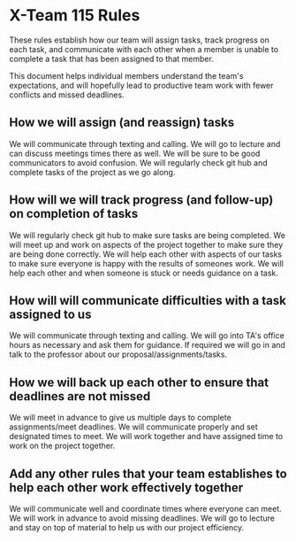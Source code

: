 # X-Team 115 Rules

These rules establish how our team will assign tasks,
track progress on each task, and communicate with each other 
when a member is unable to complete a task that has been assigned to that member.

This document helps individual members understand the team's expectations,
and will hopefully lead to productive team work with fewer conflicts
and missed deadlines.

## How we will assign (and reassign) tasks
We will communicate through texting and calling. 
We will go to lecture and can discuss meetings times there as well. 
We will be sure to be good communicators to avoid confusion.
We will regularly check git hub and complete tasks of the project as we go along. 
## How will we will track progress (and follow-up) on completion of tasks
We will regularly check git hub to make sure tasks are being completed.
We will meet up and work on aspects of the project together to make sure they are being done correctly.
We will help each other with aspects of our tasks to make sure everyone is happy with the results of someones work.
We will help each other and when someone is stuck or needs guidance on a task. 
## How will will communicate difficulties with a task assigned to us
We will communicate through texting and calling. 
We will go into TA's office hours as necessary and ask them for guidance.
If required we will go in and talk to the professor about our proposal/assignments/tasks. 
## How we will back up each other to ensure that deadlines are not missed
We will meet in advance to give us multiple days to complete assignments/meet deadlines. 
We will communicate properly and set designated times to meet. 
We will work together and have assigned time to work on the project together. 
## Add any other rules that your team establishes to help each other work effectively together
We will communicate well and coordinate times where everyone can meet. 
We will work in advance to avoid missing deadlines. 
We will go to lecture and stay on top of material to help us with our project efficiency. 
